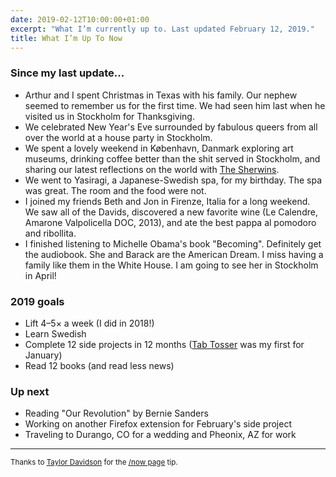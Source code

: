 ```yaml
---
date: 2019-02-12T10:00:00+01:00
excerpt: "What I’m currently up to. Last updated February 12, 2019."
title: What I’m Up To Now
---
```


### Since my last update...

- Arthur and I spent Christmas in Texas with his family. Our nephew seemed to remember us for the first time. We had seen him last when he visited us in Stockholm for Thanksgiving.
- We celebrated New Year's Eve surrounded by fabulous queers from all over the world at a house party in Stockholm.
- We spent a lovely weekend in København, Danmark exploring art museums, drinking coffee better than the shit served in Stockholm, and sharing our latest reflections on the world with [The Sherwins](https://www.askthesherwins.com/).
- We went to Yasiragi, a Japanese-Swedish spa, for my birthday. The spa was great. The room and the food were not.
- I joined my friends Beth and Jon in Firenze, Italia for a long weekend. We saw all of the Davids, discovered a new favorite wine (Le Calendre, Amarone Valpolicella DOC, 2013), and ate the best pappa al pomodoro and ribollita.
- I finished listening to Michelle Obama's book "Becoming". Definitely get the audiobook. She and Barack are the American Dream. I miss having a family like them in the White House. I am going to see her in Stockholm in April!

### 2019 goals

- Lift 4–5× a week (I did in 2018!)
- Learn Swedish
- Complete 12 side projects in 12 months ([Tab Tosser](/posts/introducing-tab-tosser/) was my first for January)
- Read 12 books (and read less news)

### Up next

- Reading "Our Revolution" by Bernie Sanders
- Working on another Firefox extension for February's side project
- Traveling to Durango, CO for a wedding and Pheonix, AZ for work

<hr>

<p><small>Thanks to <a href="https://taylordavidson.com/now">Taylor Davidson</a> for the <a href="http://nownownow.com/about">/now page</a> tip.</small></p>
